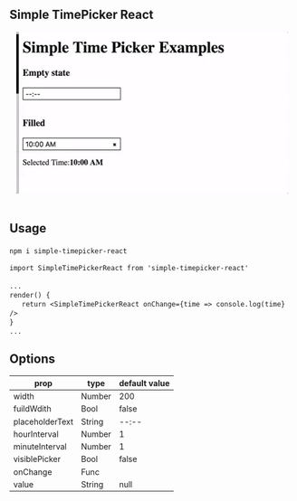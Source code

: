 ## Simple TimePicker React
<div align="center">
  <img src="demo.gif" alt="demo">
  <br><br>
</div>

## Usage
`npm i simple-timepicker-react`

```
import SimpleTimePickerReact from 'simple-timepicker-react'

...
render() {
   return <SimpleTimePickerReact onChange={time => console.log(time} />
}
...

```

Options
----
|  prop |   type | default value |
| ------------- | ------------- | ------------- |
| width  | Number  | 200  |
| fuildWdith  | Bool  | false  |
| placeholderText  | String  | --:--  |
| hourInterval  | Number  | 1  |
| minuteInterval  | Number  | 1  |
| visiblePicker | Bool | false |
| onChange  | Func  |   |
| value | String | null